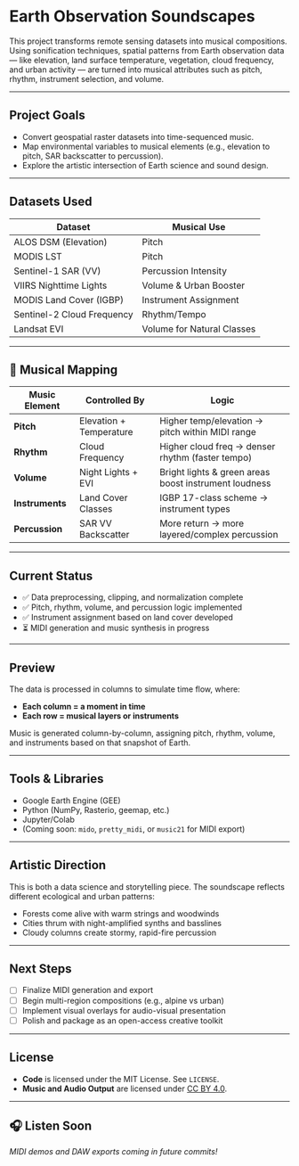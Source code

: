 # Earth Observation Soundscapes
This project transforms remote sensing datasets into musical compositions. Using sonification techniques, spatial patterns from Earth observation data — like elevation, land surface temperature, vegetation, cloud frequency, and urban activity — are turned into musical attributes such as pitch, rhythm, instrument selection, and volume.

---

## Project Goals

- Convert geospatial raster datasets into time-sequenced music.
- Map environmental variables to musical elements (e.g., elevation to pitch, SAR backscatter to percussion).
- Explore the artistic intersection of Earth science and sound design.

---

## Datasets Used

| Dataset                     | Musical Use              |
|----------------------------|--------------------------|
| ALOS DSM (Elevation)       | Pitch                    |
| MODIS LST                  | Pitch                    |
| Sentinel-1 SAR (VV)        | Percussion Intensity     |
| VIIRS Nighttime Lights     | Volume & Urban Booster   |
| MODIS Land Cover (IGBP)    | Instrument Assignment    |
| Sentinel-2 Cloud Frequency | Rhythm/Tempo             |
| Landsat EVI                | Volume for Natural Classes |

---

## 🎼 Musical Mapping

| Music Element     | Controlled By          | Logic                                                |
|------------------|------------------------|------------------------------------------------------|
| **Pitch**        | Elevation + Temperature| Higher temp/elevation → pitch within MIDI range      |
| **Rhythm**       | Cloud Frequency        | Higher cloud freq → denser rhythm (faster tempo)     |
| **Volume**       | Night Lights + EVI     | Bright lights & green areas boost instrument loudness|
| **Instruments**  | Land Cover Classes     | IGBP 17-class scheme → instrument types              |
| **Percussion**   | SAR VV Backscatter     | More return → more layered/complex percussion        |

---

## Current Status

- ✅ Data preprocessing, clipping, and normalization complete
- ✅ Pitch, rhythm, volume, and percussion logic implemented
- ✅ Instrument assignment based on land cover developed
- ⏳ MIDI generation and music synthesis in progress

---

## Preview

The data is processed in columns to simulate time flow, where:
- **Each column = a moment in time**
- **Each row = musical layers or instruments**

Music is generated column-by-column, assigning pitch, rhythm, volume, and instruments based on that snapshot of Earth.

---

## Tools & Libraries

- Google Earth Engine (GEE)
- Python (NumPy, Rasterio, geemap, etc.)
- Jupyter/Colab
- (Coming soon: `mido`, `pretty_midi`, or `music21` for MIDI export)

---

## Artistic Direction

This is both a data science and storytelling piece. The soundscape reflects different ecological and urban patterns:
- Forests come alive with warm strings and woodwinds
- Cities thrum with night-amplified synths and basslines
- Cloudy columns create stormy, rapid-fire percussion

---

## Next Steps

- [ ] Finalize MIDI generation and export
- [ ] Begin multi-region compositions (e.g., alpine vs urban)
- [ ] Implement visual overlays for audio-visual presentation
- [ ] Polish and package as an open-access creative toolkit

---

## License

- **Code** is licensed under the MIT License. See `LICENSE`.
- **Music and Audio Output** are licensed under [CC BY 4.0](music-license.txt).


---

## 🎧 Listen Soon

_MIDI demos and DAW exports coming in future commits!_
